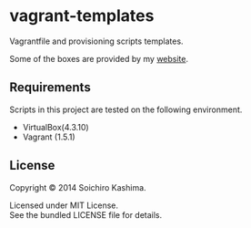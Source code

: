 vagrant-templates
=================

Vagrantfile and provisioning scripts templates.

Some of the boxes are provided by my [website](http://files.sika524.com/box/).

## Requirements

Scripts in this project are tested on the following environment.

* VirtualBox(4.3.10)
* Vagrant (1.5.1)

## License

Copyright © 2014 Soichiro Kashima.

Licensed under MIT License.  
See the bundled LICENSE file for details.
